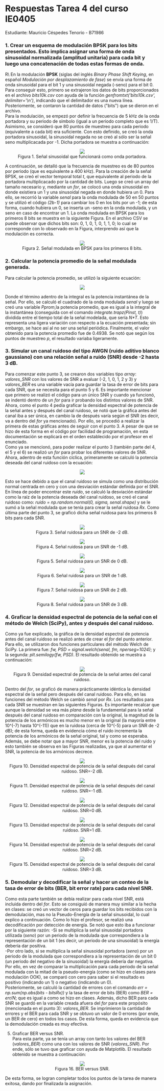 # Respuestas Tarea 4 del curso IE0405
Estudiante: Mauricio Céspedes Tenorio - B71986

### 1. Crear un esquema de modulación BPSK para los bits presentados. Esto implica asignar una forma de onda sinusoidal normalizada (amplitud unitaria) para cada bit y luego una concatenación de todas estas formas de onda.  
R\ En la modulación **BPSK** (siglas del inglés *Binary Phase Shift Keying*, en español *Modulación por desplazamiento de fase*) se envía una forma de onda sinusoidal para el bit 1 y una sinusoidal negada (-seno) para el bit 0.  
Para conseguir esto, primero se extrajeron los datos de bits proporcionados en el archivo *bits10k.csv* con ayuda de la función *genfromtxt('bits10k.csv', delimiter='\n')*, indicando que el delimitador es una nueva línea. Posteriomente, se contaron la cantidad de datos ("bits") que se dieron en el archivo.  
Para la modulación, se empezó por definir la frecuencia de 5 kHz de la onda portadora y su periodo de símbolo (igual a un periodo completo que es 1/T). Asimismo, se consideró que 80 puntos de muestreo para cada periodo (equivalente a cada bit) era suficiente. Con esto  definido, se creó la onda portadora sinusoidal, la sinusoidal negada no se creó al sólo ser la señal seno multiplicacada por -1. Dicha portadora se muestra a continuación:  
<p align="center">
  <img src="Imagenes/Portadora.png"/>
  <br>
  Figura 1. Señal sinusoidal que funcionará como onda portadora.
</p>  
A continuación, se detalló que la frecuencia de muestreo es de 80 puntos por periodo (que es equivalente a 400 kHz). Para la creación de la señal BPSK, se creó el vector temporal total <em>t</em>, que equivalente al periodo de la portadora multiplicacado por la cantidad de bits. Luego se creó un array del tamaño necesario y, mediante un <em>for</em>, se colocó una onda sinusoidal en donde existiera un 1 y una sinusoidal negada en donde hubiera un 0. Para ello, se recorrió la variable <em>senal</em> para la onda modulada de 50 en 50 puntos y se utilizó el código <em>(2b-1)</em> para cambiar los 0 en los bits por un -1; de esta forma, cuando hubiera un 0, se inserta un -seno en la onda modulada, y un seno en caso de encontrar un 1.  
La onda modulada en BPSK para los primeros 8 bits se muestra en la siguiente Figura. En el archivo CSV se puede observar que dichos bits son: 0, 1, 0, 1, 0, 1, 1, 0; lo cual se corresponde con lo observado en la Figura, interprendo así que la modulación es correcta.  
<p align="center">
  <img src="Imagenes/Senal_BPSK.png"/>
  <br>
  Figura 2. Señal modulada en BPSK para los primeros 8 bits.
</p>  


### 2. Calcular la potencia promedio de la señal modulada generada.  
Para calcular la potencia promedio, se utilizó la siguiente ecuación:  
<p align="center">
  <img src="https://render.githubusercontent.com/render/math?math=P(T) = \frac{1}{2T}\int_{-T}^{T}x^2(t) \mathrm{d}t = A\{x^2(t)\}">  
</p>  
Donde el término adentro de la integral es la potencia instantánea de la señal. Por ello, se calculó el cuadrado de la onda modulada <em>senal</em> y luego se creó una variable <em>Pprom</em>,la potencia promedio, que es igual a la integral de la instantánea (conseguida con el comando <em>integrate.trapz(Pinst, t)</em>) dividida entre el tiempo total de la señal modelada, que sería <em>N*T</em>. Esto representa una ligera variación con respecto a la ecuación presentada; sin embargo, se hace así al no ser una señal periódica. Finalmente, el valor obtenido para la potencia promedio fue de 0.4938. Se notó que según los puntos de muestreo <em>p</em>, el resultado variaba ligeramente.  


### 3. Simular un canal ruidoso del tipo AWGN (ruido aditivo blanco gaussiano) con una relación señal a ruido (SNR) desde -2 hasta 3 dB.  
Para comenzar este punto 3, se crearon dos variables tipo <em>array</em>: <em>valores_SNR</em> con los valores de SNR a evaluar (-2, 1, 0, 1, 2 y 3) y <em>valores_BER</em> es una variable vacía para guardar la tasa de error de bits para cada SNR, que se necesita para el punto 5 y 6. Es importante mencionar que primero se realizó el código para un único SNR y cuando ya funcionó, se indentó dentro de un <em>for</em> para ir probando los distintos valores de SNR. Ahora, como el punto 4 pedía graficar la densidad espectral de potencia de la señal antes y después del canal ruidoso, se notó que la gráfica antes del canal iba a ser única, en cambio la de después varía según el SNR (es decir, va a dentro del <em>for</em> ya mencionado). Por ello, se procedió a realizar la primera de estas gráficas antes de seguir con el punto 3. A pesar de que se hizo de esta forma en el código por facilidad de programación, en esta documentación se explicará en el orden establecido por el profesor en el enunciado.  
Como ya se mencionó, para poder realizar el punto 3 (también parte del 4, el 5 y el 6) se realizó un <em>for</em> para probar los diferentes valores de SNR. Ahora, adentro de esta función cíclica, primeramente se calculó la potencia deseada del canal ruidoso con la ecuación:
<p align="center">
  <img src="https://render.githubusercontent.com/render/math?math=P_n = \frac{P_{prom}}{10^{(SNR/10)}}">  
</p>  
Esto se hace debido a que el canal ruidoso se simula como una distribución normal centrada en cero y con una desviación estándar definida por el SNR. En línea de poder encontrar este <em>ruido</em>, se calculó la desviación estándar como la raíz de la potencia deseada del canal ruidoso, se creó el canal ruidoso como: <em>ruido = np.random.normal(0, sigma, senal.shape)</em> y se le sumó a la señal modulada que se tenía para crear la señal ruidosa <em>Rx</em>. Como última parte del punto 3, se graficó dicha señal ruidosa para los primeros 8 bits para cada SNR.  
<p align="center">
  <img src="Imagenes/Ruidosa_SNR-2.png"/>
  <br>
  Figura 3. Señal ruidosa para un SNR de -2 dB.
</p>  
<p align="center">
  <img src="Imagenes/Ruidosa_SNR-1.png"/>
  <br>
  Figura 4. Señal ruidosa para un SNR de -1 dB.
</p>  
<p align="center">
  <img src="Imagenes/Ruidosa_SNR0.png"/>
  <br>
  Figura 5. Señal ruidosa para un SNR de 0 dB.
</p>  
<p align="center">
  <img src="Imagenes/Ruidosa_SNR1.png"/>
  <br>
  Figura 6. Señal ruidosa para un SNR de 1 dB.
</p>  
<p align="center">
  <img src="Imagenes/Ruidosa_SNR2.png"/>
  <br>
  Figura 7. Señal ruidosa para un SNR de 2 dB.
</p>  
<p align="center">
  <img src="Imagenes/Ruidosa_SNR3.png"/>
  <br>
  Figura 8. Señal ruidosa para un SNR de 3 dB.
</p>  


### 4. Graficar la densidad espectral de potencia de la señal con el método de Welch (SciPy), antes y después del canal ruidoso.  
Como ya fue explicado, la gráfica de la densidad espectral de potencia antes del canal ruidoso se realizó antes de crear el <em>for</em> del punto anterior. Para ello, se utilizaron dos funciones particulares del método Welch de SciPy. La primera fue: <em>fw, PSD = signal.welch(senal, fm, nperseg=1024)</em>; y la segunda: <em>plt.semilogy(fw, PSD)</em>. El resultado obtenido se muestra a continuación:  
<p align="center">
  <img src="Imagenes/Densidad_limpia.png"/>
  <br>
  Figura 9. Densidad espectral de potencia de la señal antes del canal ruidoso.
</p>  
Dentro del <em>for</em>, se graficó de manera prácticamente idéntica la densidad espectral de la señal pero después del canal ruidoso. Para ello, en las funciones del método Welch se cambió <em>senal</em> por <em>Rx</em>. Los resultados para cada SNR se muestran en las siguientes Figuras. Es importante recalcar que aunque la densidad se vea más <em>plana</em> desde la fundamental para la señal después del canal ruidoso en comparación con la original, la magnitud de la potencia de los armónicos es mucho menor en la original (la mayoría entre 10^(-7) hasta 10^(-11)) que en la ruidosa (cerca de 10^(-5) para un SNR de -2 dB); de esta forma, queda en evidencia cómo el ruido incrementa la potencia de los armónicos de la señal original, tal y como se esperaba. Además, se debe notar que a mayor SNR, menor es la potencia del ruido y esto también se observa en las Figuras realizadas, ya que al aumentar el SNR, la potencia de los armónicos decrece.  
<p align="center">
  <img src="Imagenes/Densidad_ruidosa_SNR-2.png"/>
  <br>
  Figura 10. Densidad espectral de potencia de la señal después del canal ruidoso. SNR=-2 dB.
</p>  
<p align="center">
  <img src="Imagenes/Densidad_ruidosa_SNR-1.png"/>
  <br>
  Figura 11. Densidad espectral de potencia de la señal después del canal ruidoso. SNR=-1 dB.
</p>  
<p align="center">
  <img src="Imagenes/Densidad_ruidosa_SNR0.png"/>
  <br>
  Figura 12. Densidad espectral de potencia de la señal después del canal ruidoso. SNR=0 dB.
</p>  
<p align="center">
  <img src="Imagenes/Densidad_ruidosa_SNR1.png"/>
  <br>
  Figura 13. Densidad espectral de potencia de la señal después del canal ruidoso. SNR=1 dB.
</p>  
<p align="center">
  <img src="Imagenes/Densidad_ruidosa_SNR2.png"/>
  <br>
  Figura 14. Densidad espectral de potencia de la señal después del canal ruidoso. SNR=2 dB.
</p>  
<p align="center">
  <img src="Imagenes/Densidad_ruidosa_SNR3.png"/>
  <br>
  Figura 15. Densidad espectral de potencia de la señal después del canal ruidoso. SNR=3 dB.
</p>  


### 5. Demodular y decodificar la señal y hacer un conteo de la tasa de error de bits (BER, bit error rate) para cada nivel SNR.  
Como esta parte también se debía realizar para cada nivel SNR, está incluida dentro del <em>for</em>. Esto se consiguió de manera muy similar a la hecha en clases: se creó un vector de ceros para guardar los bits recibidos con la demodulación, mas no la Pseudo-Energía de la señal sinusoidal, lo cual explico a continuación. Como lo hizo el profesor, se realizó una decodificación por detección de energía. Se notó que esto iba a funcionar por la siguiente razón:
-Si se multiplica la señal sinusoidal portadora utilizada (<em>seno</em>) por un periodo de la modulada que correspondiera a la representación de un bit 1 (es decir, un periodo de una sinusoidal) la energía debería dar positiva.  
-Por otro lado, si se multiplica la señal sinusoidal portadora (<em>seno</em>) por un periodo de la modulada que correspondiera a la representación de un bit 0 (un periodo del negativo de la sinusoidal) la energía debería dar negativa.  
Por ello, en vez de comparar la multiplicación para cada periodo de la señal modulada con la mitad de la pseudo-energía (como se hizo en clases para modulación OOK), se comparó con cero para saber si el resultado es positivo (indicando un 1) o negativo (indicando un 0).  
Posteriomente, se calculó la cantidad de errores con el comando <em>err = np.sum(np.abs(bits - bitsRx))</em> y la tasa de error de bits (BER) como <em>BER = err/N</em>; que es igual a como se hizo en clases. Además, dicho BER para cada SNR se guardó en la variable creada afuera del <em>for</em> para este propósito (mencionada en el punto 3): <em>valores_BER</em>. Se imprimieron la cantidad de errores y el BER para cada SNR y se obtuvo un valor de 0 errores (por ende, un BER de cero) en todos los casos. De esta forma, queda en evidencia que la demodulación creada es muy efectiva.  

5. Graficar BER versus SNR.  
Para esta parte, ya se tenía un array con tanto los valores del BER (<em>valores_BER</em>) como una con los  valores de SNR (<em>valores_SNR</em>). Por ende, sólo se tuvo que graficar con ayuda de Matplotlib. El resultado obtenido se muestra a continuación:
<p align="center">
  <img src="Imagenes/SNR_BER.png"/>
  <br>
  Figura 16. BER versus SNR.
</p>  
De esta forma, se logran completar todos los puntos de la tarea de manera exitosa, dando por finalizada la asignación.
